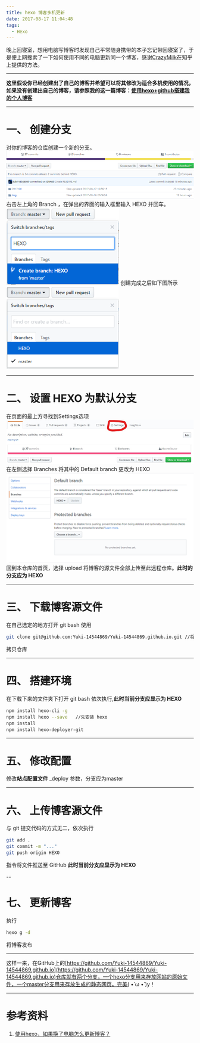```yaml
---
title: hexo 博客多机更新
date: 2017-08-17 11:04:48
tags:
  - Hexo
---
```


晚上回寝室，想用电脑写博客时发现自己平常随身携带的本子忘记带回寝室了，于是便上网搜索了一下如何使用不同的电脑更新同一个博客，感谢[CrazyMilk](https://www.zhihu.com/people/CrazyMilk)在知乎上提供的方法。

---
**这里假设你已经创建出了自己的博客并希望可以将其修改为适合多机使用的情况，如果没有创建出自己的博客，请参照我的这一篇博客：[使用hexo+github搭建我的个人博客](https://yuki-14544869.github.io/2017/08/10/%E4%BD%BF%E7%94%A8%20hexo-github%20%E6%90%AD%E5%BB%BA%E6%88%91%E7%9A%84%E4%B8%AA%E4%BA%BA%E5%8D%9A%E5%AE%A2/)**

---

# 一、 创建分支

对你的博客的仓库创建一个新的分支。
![](/Img/2017/08/17/2017-08-17_11-20.jpg)
右击左上角的 Branch ，在弹出的界面的输入框里输入 HEXO 并回车。
![](/Img/2017/08/17/2017-08-17_11-24.jpg)
创建完成之后如下图所示
![](/Img/2017/08/17/2017-08-17_11-22.jpg)

---

# 二、 设置 HEXO 为默认分支

在页面的最上方寻找到Settings选项
![](/Img/2017/08/17/2017-08-17_11-32.jpg)
在左侧选择 Branches 将其中的 Default branch 更改为 HEXO
![](/Img/2017/08/21/20170821213450.png)
回到本仓库的首页，选择 upload 将博客的源文件全部上传至此远程仓库。**此时的分支应为 HEXO**

---

# 三、 下载博客源文件

在自己选定的地方打开 git bash 使用

```bash
git clone git@github.com:Yuki-14544869/Yuki-14544869.github.io.git //将这里的Yuki-14544869改成你的用户名
```

拷贝仓库

---

# 四、 搭建环境

在下载下来的文件夹下打开 git bash 依次执行,**此时当前分支应显示为 HEXO**

```bash
npm install hexo-cli -g
npm install hexo --save   //先安装 hexo
npm install
npm install hexo-deployer-git
```

---

# 五、 修改配置

修改**站点配置文件** _deploy 参数，分支应为master

---

# 六、 上传博客源文件

与 git 提交代码的方式无二，依次执行

```bash
git add .
git commit -m "..."
git push origin HEXO
```

指令将文件推送至 GitHub **此时当前分支应显示为 HEXO**

--

# 七、 更新博客

执行

```bash
hexo g -d
```

将博客发布

---
这样一来，在GitHub上的[https://github.com/Yuki-14544869/Yuki-14544869.github.io](https://github.com/Yuki-14544869/Yuki-14544869.github.io)仓库就有两个分支，一个hexo分支用来存放网站的原始文件，一个master分支用来存放生成的静态网页。完美( •̀ ω •́ )y！

---

# 参考资料

1. [使用hexo，如果换了电脑怎么更新博客？](https://www.zhihu.com/question/21193762)
